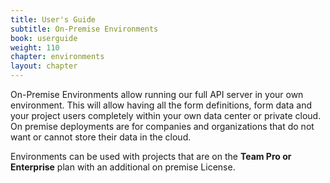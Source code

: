 ```yaml
---
title: User's Guide
subtitle: On-Premise Environments
book: userguide
weight: 110
chapter: environments
layout: chapter
---
```

On-Premise Environments allow running our full API server in your own environment. This will allow having all the form definitions, form data and your project users completely within your own data center or private cloud. On premise deployments are for companies and organizations that do not want or cannot store their data in the cloud.

Environments can be used with projects that are on the **Team Pro or Enterprise** plan with an additional on premise License.
